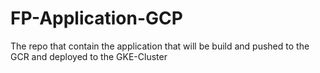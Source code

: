 # FP-Application-GCP
The repo that contain the application that will be build and pushed to the GCR and  deployed to the GKE-Cluster
